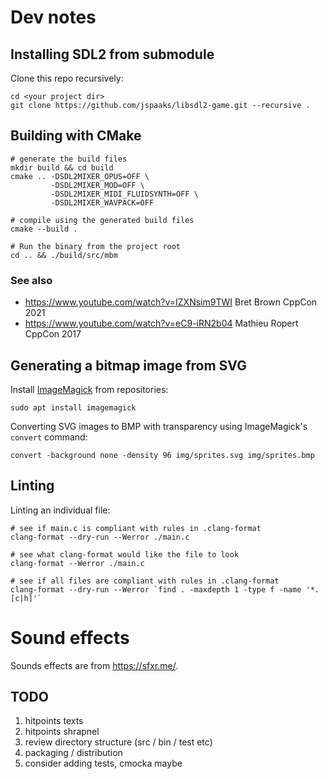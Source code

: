 # Dev notes

## Installing SDL2 from submodule

Clone this repo recursively:

```shell
cd <your project dir>
git clone https://github.com/jspaaks/libsdl2-game.git --recursive .
```

## Building with CMake

```shell
# generate the build files
mkdir build && cd build
cmake .. -DSDL2MIXER_OPUS=OFF \
         -DSDL2MIXER_MOD=OFF \
         -DSDL2MIXER_MIDI_FLUIDSYNTH=OFF \
         -DSDL2MIXER_WAVPACK=OFF

# compile using the generated build files
cmake --build .

# Run the binary from the project root
cd .. && ./build/src/mbm
```

### See also

- https://www.youtube.com/watch?v=IZXNsim9TWI Bret Brown CppCon 2021
- https://www.youtube.com/watch?v=eC9-iRN2b04 Mathieu Ropert CppCon 2017

## Generating a bitmap image from SVG

Install [ImageMagick](https://github.com/imagemagick/imagemagick) from repositories:

```shell
sudo apt install imagemagick
```

Converting SVG images to BMP with transparency using ImageMagick's `convert` command:

```shell
convert -background none -density 96 img/sprites.svg img/sprites.bmp
```

## Linting

Linting an individual file:

```
# see if main.c is compliant with rules in .clang-format
clang-format --dry-run --Werror ./main.c

# see what clang-format would like the file to look
clang-format --Werror ./main.c

# see if all files are compliant with rules in .clang-format
clang-format --dry-run --Werror `find . -maxdepth 1 -type f -name '*.[c|h]'`
```

# Sound effects

Sounds effects are from https://sfxr.me/.

## TODO

1. hitpoints texts
1. hitpoints shrapnel
1. review directory structure (src / bin / test etc)
1. packaging / distribution
1. consider adding tests, cmocka maybe
